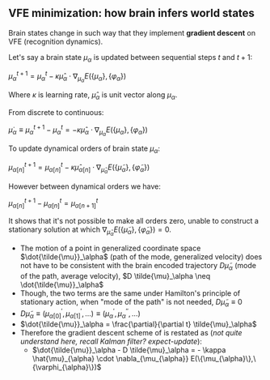 ## VFE minimization: how brain infers world states

Brain states change in such way that they implement **gradient descent** on VFE (recognition dynamics).

Let's say a brain state $\mu_{\alpha}$ is updated between sequential steps $t$ and $t+1$:

$\mu_{\alpha}^{t+1} = \mu_{\alpha}^{t} - \kappa \hat{\mu}_{\alpha} \cdot  \nabla_{\mu_{\alpha}} E(\{\mu_{\alpha}\},\{\varphi_{\alpha}\})$

Where $\kappa$ is learning rate, $\hat{\mu}_{\alpha}$ is unit vector along $\mu_{\alpha}$.

From discrete to continuous:

$\dot{\mu}_{\alpha} \equiv \mu_{\alpha}^{t+1} - \mu_{\alpha}^{t} = - \kappa \hat{\mu}_{\alpha} \cdot  \nabla_{\mu_{\alpha}} E(\{\mu_{\alpha}\},\{\varphi_{\alpha}\})$

To update dynamical orders of brain state $\mu_\alpha$:

$\mu_{\alpha [n]}^{t+1} = \mu_{\alpha [n]}^{t} - \kappa \hat{\mu}_{\alpha [n]} \cdot  \nabla_{\tilde{\mu}_{\alpha}} E(\{\tilde{\mu}_{\alpha}\},\{\tilde{\varphi}_{\alpha}\})$

However between dynamical orders we have:

$\mu_{\alpha [n]}^{t+1} - \mu_{\alpha [n]}^{t} = \mu_{\alpha [n+1]}^{t}$

It shows that it's not possible to make all orders zero, unable to construct a stationary solution at which $\nabla_{\tilde{\mu}_{\alpha}} E(\{\tilde{\mu}_{\alpha}\},\{\tilde{\varphi}_{\alpha}\}) = 0$.
- The motion of a point in generalized coordinate space $\dot{\tilde{\mu}}_\alpha$ (path of the mode, generalized velocity) does not have to be consistent with the brain encoded trajectory $D \tilde{\mu}_\alpha$ (mode of the path, average velocity), $D \tilde{\mu}_\alpha \neq \dot{\tilde{\mu}}_\alpha$
- Though, the two terms are the same under Hamilton's principle of stationary action, when "mode of the path" is not needed, $D \tilde{\mu}_\alpha \equiv 0$
- $D \tilde{\mu}_\alpha \equiv \left ( \mu_{\alpha [0]}^{\prime}, \mu_{\alpha [1]}^{\prime}, \dots \right ) \equiv \left ( \mu_{\alpha}^{\prime}, \mu_{\alpha}^{\prime\prime}, \dots \right )$
- $\dot{\tilde{\mu}}_\alpha = \frac{\partial}{\partial t} \tilde{\mu}_\alpha$
- Therefore the gradient descent scheme of is restated as (*not quite understand here, recall Kalman filter? expect-update*):
  - $\dot{\tilde{\mu}}_\alpha - D \tilde{\mu}_\alpha = - \kappa \hat{\mu}_{\alpha} \cdot  \nabla_{\mu_{\alpha}} E(\{\mu_{\alpha}\},\{\varphi_{\alpha}\})$ 